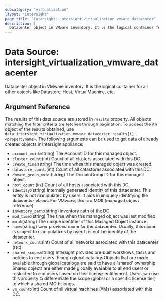 ```yaml
---
subcategory: "virtualization"
layout: "intersight"
page_title: "Intersight: intersight_virtualization_vmware_datacenter"
description: |-
  Datacenter object in VMware inventory. It is the logical container for all other objects like Datastore, Host, VirtualMachine, etc.
---
```


# Data Source: intersight_virtualization_vmware_datacenter
Datacenter object in VMware inventory. It is the logical container for all other objects like Datastore, Host, VirtualMachine, etc.
## Argument Reference
The results of this data source are stored in `results` property.
All objects matching the filter criteria are fetched through pagination.
To access the ith object of the results obtained, use `data.intersight_virtualization_vmware_datacenter.results[i].<propertyname>`.
The following arguments can be used to get data of already created objects in Intersight appliance:
* `account_moid`:(string) The Account ID for this managed object. 
* `cluster_count`:(int) Count of all clusters associated with this DC. 
* `create_time`:(string) The time when this managed object was created. 
* `datastore_count`:(int) Count of all datastores associated with this DC. 
* `domain_group_moid`:(string) The DomainGroup ID for this managed object. 
* `host_count`:(int) Count of all hosts associated with this DC. 
* `identity`:(string) Internally generated identity of this datacenter. This entity is not manipulated by users. It aids in uniquely identifying the datacenter object. For VMware, this is a MOR (managed object reference). 
* `inventory_path`:(string) Inventory path of the DC. 
* `mod_time`:(string) The time when this managed object was last modified. 
* `moid`:(string) The unique identifier of this Managed Object instance. 
* `name`:(string) User provided name for the datacenter. Usually, this name is subject to manipulations by user. It is not the identity of the datacenter. 
* `network_count`:(int) Count of all networks associated with this datacenter (DC). 
* `shared_scope`:(string) Intersight provides pre-built workflows, tasks and policies to end users through global catalogs.Objects that are made available through global catalogs are said to have a 'shared' ownership. Shared objects are either made globally available to all end users or restricted to end users based on their license entitlement. Users can use this property to differentiate the scope (global or a specific license tier) to which a shared MO belongs. 
* `vm_count`:(int) Count of all virtual machines (VMs) associated with this DC. 
 